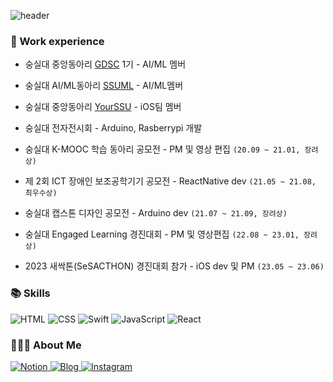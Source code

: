 ![header](https://capsule-render.vercel.app/api?type=transparent&color=auto&height=150&section=header&text=TED's%20iOS%20Github&fontSize=70&fontColor=ffffff)
### 🌿 Work experience
- 숭실대 중앙동아리 [GDSC](https://sites.google.com/view/gdscsoongsil) 1기 - AI/ML 멤버 
- 숭실대 AI/ML동아리 [SSUML](https://www.facebook.com/AI.SSUML/) - AI/ML멤버
- 숭실대 중앙동아리 [YourSSU](https://intro.yourssu.com/) - iOS팀 멤버
- 숭실대 전자전시회 - Arduino, Rasberrypi 개발

- 숭실대 K-MOOC 학습 동아리 공모전 - PM 및 영상 편집  `(20.09 ~ 21.01, 장려상)`
- 제 2회 ICT 장애인 보조공학기기 공모전 - ReactNative dev  `(21.05 ~ 21.08, 최우수상)`
- 숭실대 캡스톤 디자인 공모전 - Arduino dev  `(21.07 ~ 21.09, 장려상)`
- 숭실대 Engaged Learning 경진대회 - PM 및 영상편집  `(22.08 ~ 23.01, 장려상)`
- 2023 새싹톤(SeSACTHON) 경진대회 참가 - iOS dev 및 PM  `(23.05 ~ 23.06)`


### 📚 Skills
<div align=''>
  <img alt="HTML" src="http://img.shields.io/badge/-HTML-E34F26?style=for-the-badge&logo=html5&logoColor=white"/>
  <img alt="CSS" src="http://img.shields.io/badge/-CSS-blue?style=for-the-badge&logo=css3"/>
  <img alt="Swift" src="http://img.shields.io/badge/-Swift-F05138?style=for-the-badge&logo=swift&logoColor=white"/>
  <img alt="JavaScript" src="http://img.shields.io/badge/-JavaScript-%23F7DF1C?style=for-the-badge&logo=javascript&logoColor=000000&labelColor=%23F7DF1C&color=%23FFCE5A"/>
  <img alt="React" src="http://img.shields.io/badge/-React-black?style=for-the-badge&logo=react&logoColor=blue"/>
 </div>

### 🙋🏻‍♂️ About Me
<p align="">
  <a href="https://www.notion.so/5f63ae433674410da39d00e7998d3ab9" target="_blank">
     <img alt="Notion" src="http://img.shields.io/badge/-Notion-black?style=for-the-badge&logo=notion"/>
  </a>
  <a href="https://m.blog.naver.com/PostList.naver?blogId=shinjw4675" target="_blank">
    <img alt="Blog" src="https://img.shields.io/badge/Blog-03C75A.svg?&style=for-the-badge&logo=naver&logoColor=white"/>
  </a>
  <a href="https://www.instagram.com/chyubeleub_j" target="_blank">
    <img alt="Instagram" src="https://img.shields.io/badge/Instagram-E4405F.svg?&style=for-the-badge&logo=instagram&logoColor=white"/>
  </a>
</p>
